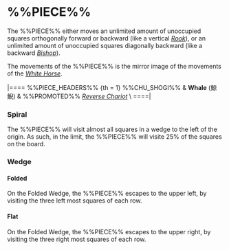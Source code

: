 # %%PIECE%%

The %%PIECE%% either moves an unlimited amount of unoccupied
squares orthogonally forward or backward (like a vertical
[*Rook*](rook.html)), or an unlimited amount of unoccupied
squares diagonally backward (like a backward [*Bishop*](bishop.html)).

The movements of the %%PIECE%% is the mirror image of the 
movements of the [*White Horse*](white_horse.html).

|====
%%PIECE_HEADERS%%
{th = 1}  %%CHU_SHOGI%%
       &  **Whale** (&#x9BE8;&#x9BE2;)
       &  %%PROMOTED%% [*Reverse Chariot*](reverse_chariot.html) \\
====|

### Spiral

The %%PIECE%% will visit almost all squares in a wedge to the
left of the origin. As such, in the limit, the %%PIECE%% will
visite 25% of the squares on the board.

### Wedge

#### Folded

On the Folded Wedge, the %%PIECE%% escapes to the upper left, 
by visiting the three left most squares of each row.

#### Flat

On the Folded Wedge, the %%PIECE%% escapes to the upper right, 
by visiting the three right most squares of each row.
